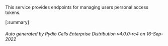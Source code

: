 






This service provides endpoints for managing users personal access tokens.

[:summary]

###### Auto generated by Pydio Cells Enterprise Distribution v4.0.0-rc4 on 16-Sep-2022
